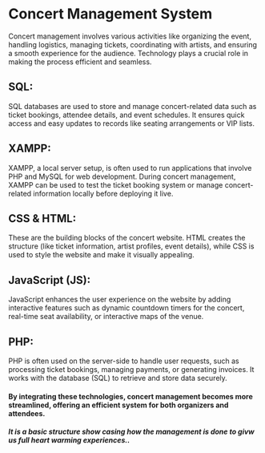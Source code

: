 # Concert Management System

Concert management involves various activities like organizing the event, handling logistics, managing tickets, coordinating with artists, and ensuring a smooth experience for the audience. Technology plays a crucial role in making the process efficient and seamless.

## SQL:
SQL databases are used to store and manage concert-related data such as ticket bookings, attendee details, and event schedules. It ensures quick access and easy updates to records like seating arrangements or VIP lists.

## XAMPP:
XAMPP, a local server setup, is often used to run applications that involve PHP and MySQL for web development. During concert management, XAMPP can be used to test the ticket booking system or manage concert-related information locally before deploying it live.

## CSS & HTML: 
These are the building blocks of the concert website. HTML creates the structure (like ticket information, artist profiles, event details), while CSS is used to style the website and make it visually appealing.

## JavaScript (JS):
JavaScript enhances the user experience on the website by adding interactive features such as dynamic countdown timers for the concert, real-time seat availability, or interactive maps of the venue.

## PHP: 
PHP is often used on the server-side to handle user requests, such as processing ticket bookings, managing payments, or generating invoices. It works with the database (SQL) to retrieve and store data securely.


#### By integrating these technologies, concert management becomes more streamlined, offering an efficient system for both organizers and attendees.

##### It is a basic structure show casing how the management is done to givw us full heart warming experiences..
